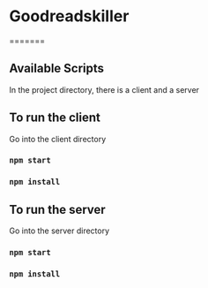 # Goodreadskiller
=======
## Available Scripts

In the project directory, there is a client and a server

## To run the client

Go into the client directory

### `npm start`

### `npm install`

## To run the server

Go into the server directory

### `npm start`

### `npm install`
